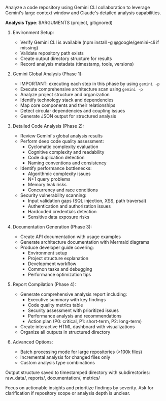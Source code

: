 Analyze a code repository using Gemini CLI collaboration to leverage Gemini's large context window and Claude's detailed analysis capabilities.

**Analysis Type**: $ARGUMENTS (project, gitignored)

1. Environment Setup:
   - Verify Gemini CLI is available (npm install -g @google/gemini-cli if missing)
   - Validate repository path exists
   - Create output directory structure for results
   - Record analysis metadata (timestamp, tools, versions)

2. Gemini Global Analysis (Phase 1):
   - IMPORTANT: executing each step in this phase by using `gemini -p`
   - Execute comprehensive architecture scan using `gemini -p`
   - Analyze project structure and organization
   - Identify technology stack and dependencies
   - Map core components and their relationships
   - Detect circular dependencies and coupling issues
   - Generate JSON output for structured analysis

3. Detailed Code Analysis (Phase 2):
   - Review Gemini's global analysis results
   - Perform deep code quality assessment:
     * Cyclomatic complexity evaluation
     * Cognitive complexity and readability
     * Code duplication detection
     * Naming conventions and consistency
   - Identify performance bottlenecks:
     * Algorithmic complexity issues
     * N+1 query problems
     * Memory leak risks
     * Concurrency and race conditions
   - Security vulnerability scanning:
     * Input validation gaps (SQL injection, XSS, path traversal)
     * Authentication and authorization issues
     * Hardcoded credentials detection
     * Sensitive data exposure risks

4. Documentation Generation (Phase 3):
   - Create API documentation with usage examples
   - Generate architecture documentation with Mermaid diagrams
   - Produce developer guide covering:
     * Environment setup
     * Project structure explanation
     * Development workflow
     * Common tasks and debugging
     * Performance optimization tips

5. Report Compilation (Phase 4):
   - Generate comprehensive analysis report including:
     * Executive summary with key findings
     * Code quality metrics table
     * Security assessment with prioritized issues
     * Performance analysis and recommendations
     * Action plan (P0: critical, P1: short-term, P2: long-term)
   - Create interactive HTML dashboard with visualizations
   - Organize all outputs in structured directory

6. Advanced Options:
   - Batch processing mode for large repositories (>100k files)
   - Incremental analysis for changed files only
   - Custom analysis type combinations

Output structure saved to timestamped directory with subdirectories: raw_data/, reports/, documentation/, metrics/

Focus on actionable insights and prioritize findings by severity. Ask for clarification if repository scope or analysis depth is unclear.